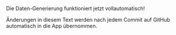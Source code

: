 Die Daten-Generierung funktioniert jetzt vollautomatisch!

Änderungen in diesem Text werden nach jedem Commit auf GitHub automatisch in die App übernommen.
